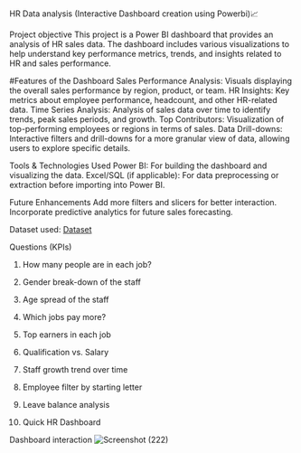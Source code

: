 HR Data analysis (Interactive Dashboard creation using Powerbi)📈

Project objective
This project is a Power BI dashboard that provides an analysis of HR sales data. The dashboard includes various visualizations to help understand key performance metrics, trends, and insights related to HR and sales performance.

#Features of the Dashboard
Sales Performance Analysis: Visuals displaying the overall sales performance by region, product, or team.
HR Insights: Key metrics about employee performance, headcount, and other HR-related data.
Time Series Analysis: Analysis of sales data over time to identify trends, peak sales periods, and growth.
Top Contributors: Visualization of top-performing employees or regions in terms of sales.
Data Drill-downs: Interactive filters and drill-downs for a more granular view of data, allowing users to explore specific details.

Tools & Technologies Used
Power BI: For building the dashboard and visualizing the data.
Excel/SQL (if applicable): For data preprocessing or extraction before importing into Power BI.

Future Enhancements
Add more filters and slicers for better interaction.
Incorporate predictive analytics for future sales forecasting.

Dataset used: 
<a href="https://github.com/Eswanthraj/Data-analysis-dashboard/blob/main/hr-data%20(1).xlsx">Dataset</a>

Questions (KPIs)
1) How many people are in each job?

2) Gender break-down of the staff

3) Age spread of the staff

4) Which jobs pay more?

5) Top earners in each job

6) Qualification vs. Salary

7) Staff growth trend over time

8) Employee filter by starting letter

9) Leave balance analysis

10) Quick HR Dashboard

Dashboard interaction
![Screenshot (222)](https://github.com/user-attachments/assets/1724b290-81a1-44d7-b248-89b582456d4b)

